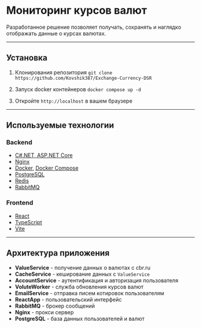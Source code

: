 # Мониторинг курсов валют

Разработанное решение позволяет получать, сохранять и наглядко отображать данные о курсах валютах.

---

## Установка

1. Клонирования репозитория `git clone https://github.com/Kovshik387/Exchange-Currency-DSR`

2. Запуск docker контейнеров  `docker compose up -d`

3. Откройте `http://localhost` в вашем браузере

---

## Используемые технологии

### Backend

- [C#.NET, ASP.NET Core](https://dotnet.microsoft.com/ru-ru/apps/aspnet)
- [Nginx](https://nginx.org/ru/)
- [Docker](https://www.docker.com/), [Docker Compose](https://docs.docker.com/compose/install/linux/)
- [PostgreSQL](https://www.postgresql.org/)
- [Redis](https://redis.io/)
- [RabbitMQ](https://www.rabbitmq.com/)

### Frontend

- [React](https://ru.legacy.reactjs.org/)
- [TypeScript](https://www.typescriptlang.org/)
- [Vite](https://vitejs.dev/)

---

## Архитектура приложения

- **ValueService** - получение данных о валютах с cbr.ru
- **CacheService** - кеширование данных с `ValueService`
- **AccountService** - аутентификация и авторизация пользователя
- **VoluteWorker** - служба обновления курсов валют
- **EmailService** - отправка писем котировок пользователям
- **ReactApp** - пользовательский интерфейс
- **RabbitMQ** - брокер сообщений
- **Nginx** - прокси сервер
- **PostgreSQL** - база данных пользователей и валют
